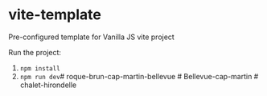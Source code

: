# vite-template
Pre-configured template for Vanilla JS vite project

Run the project:
1. `npm install`
2. `npm run dev`#   r o q u e - b r u n - c a p - m a r t i n - b e l l e v u e  
 #   B e l l e v u e - c a p - m a r t i n  
 #   c h a l e t - h i r o n d e l l e  
 